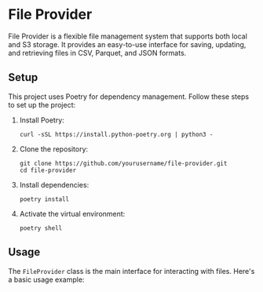 # File Provider

File Provider is a flexible file management system that supports both local and S3 storage. It provides an easy-to-use interface for saving, updating, and retrieving files in CSV, Parquet, and JSON formats.

## Setup

This project uses Poetry for dependency management. Follow these steps to set up the project:

1. Install Poetry:
   ```
   curl -sSL https://install.python-poetry.org | python3 -
   ```

2. Clone the repository:
   ```
   git clone https://github.com/yourusername/file-provider.git
   cd file-provider
   ```

3. Install dependencies:
   ```
   poetry install
   ```

4. Activate the virtual environment:
   ```
   poetry shell
   ```

## Usage

The `FileProvider` class is the main interface for interacting with files. Here's a basic usage example:

